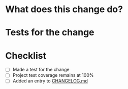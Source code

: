 <!--
THANK YOU for contributing to this repo!!!

This is a pull request template for a code change - please fill out
all the sections when you submit changes to how the code behaves!
(Feel free to delete this front matter when submitting the PR.)

-->

# What does this change do?

<!-- Please outline what the change does / what features it adds, and
     the motivation for the change.
-->

# Tests for the change

<!-- Please describe the tests that this change adds, what they check
     and how they fail without the change.
-->

# Checklist

- [ ] Made a test for the change
- [ ] Project test coverage remains at 100%
- [ ] Added an entry to [CHANGELOG.md](../../blob/master/CHANGELOG.md)
